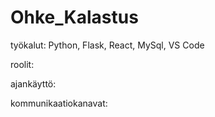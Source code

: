 ﻿# Ohke_Kalastus

työkalut:
  Python, Flask, React, MySql, VS Code

roolit:

ajankäyttö:

kommunikaatiokanavat:



